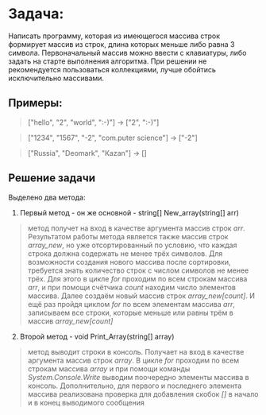 # Задача: 
Написать программу, которая из имеющегося массива строк формирует массив из строк, длина которых меньше либо равна 3 символа. Первоначальный массив можно ввести с клавиатуры, либо задать на старте выполнения алгоритма. При решении не рекомендуется пользоваться коллекциями, лучше обойтись исключительно массивами. 

## Примеры:

>["hello", "2", "world", ":-)"] -> ["2", ":-)"] 

>["1234", "1567", "-2", "com.puter science"] -> ["-2"] 

>["Russia", "Deomark", "Кazan"] -> []

## Решение задачи
Выделено два метода: 

1. Первый метод - он же основной - string[] New_array(string[] arr)
> метод получет на вход в качестве аргумента массив строк *arr*. Результатом работы метода является также массив строк *array_new*, но уже отсортированный по условию, что каждая строка должна содержать не менее трёх символов. Для возможности создания нового массива после сортировки, требуется знать количество строк с числом символов не менее трёх. Для этого в цикле *for* проходим по всем строкам массива *arr*, и при помощи счётчика *count* находим число элементов массива. Далее создаём новый массив строк *array_new[count]*. И ещё раз пройдя циклом *for* по всем элементам массива *arr*, записываем все строки, которые меньше или равны трём в массив *array_new[count]*
2. Второй метод - void Print_Array(string[] array)
>метод выводит строки в консоль. Получает на вход в качестве аргумента массив строк *array*. В цикле *for* проходим по всем строкам массива *array* и при помощи команды *System.Console.Write* выводим поочередно элементы массива в консоль. Дополнительно, для первого и последнего элемента массива реализована проверка для добавления скобок *[]* в начало и в конец выводимого сообщения